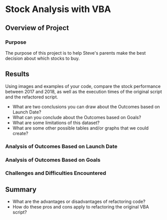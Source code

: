 # Stock Analysis with VBA

## Overview of Project
### Purpose
The purpose of this project is to help Steve's parents make the best decision about which stocks to buy.

## Results
Using images and examples of your code, compare the stock performance between 2017 and 2018, as well as the execution times of the original script and the refactored script.
- What are two conclusions you can draw about the Outcomes based on Launch Date?
- What can you conclude about the Outcomes based on Goals?
- What are some limitations of this dataset?
- What are some other possible tables and/or graphs that we could create?
### Analysis of Outcomes Based on Launch Date


### Analysis of Outcomes Based on Goals


### Challenges and Difficulties Encountered


## Summary
- What are the advantages or disadvantages of refactoring code?
- How do these pros and cons apply to refactoring the original VBA script?
